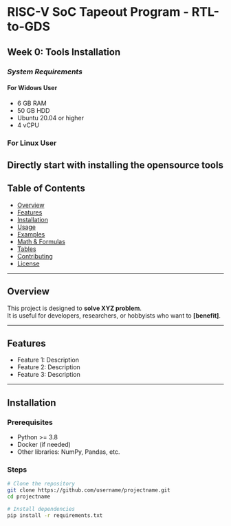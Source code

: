 # RISC-V SoC Tapeout Program - RTL-to-GDS
## Week 0: Tools Installation

### *System Requirements*
#### For Widows User
- 6 GB RAM
- 50 GB HDD
- Ubuntu 20.04 or higher
- 4 vCPU

### For Linux User
Directly start with installing the opensource tools
---

## Table of Contents
- [Overview](#overview)
- [Features](#features)
- [Installation](#installation)
- [Usage](#usage)
- [Examples](#examples)
- [Math & Formulas](#math--formulas)
- [Tables](#tables)
- [Contributing](#contributing)
- [License](#license)

---

## Overview
This project is designed to **solve XYZ problem**.  
It is useful for developers, researchers, or hobbyists who want to **[benefit]**.

---

## Features
- Feature 1: Description
- Feature 2: Description
- Feature 3: Description

---

## Installation

### Prerequisites
- Python >= 3.8
- Docker (if needed)
- Other libraries: NumPy, Pandas, etc.

### Steps
```bash
# Clone the repository
git clone https://github.com/username/projectname.git
cd projectname

# Install dependencies
pip install -r requirements.txt
